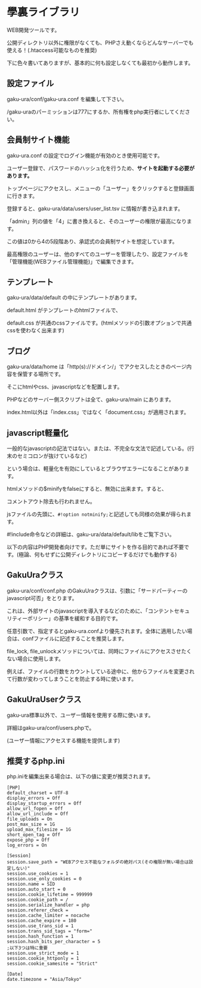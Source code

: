 # 學裏ライブラリ
WEB開発ツールです。

公開ディレクトリ以外に権限がなくても、PHPさえ動くならどんなサーバーでも使える！(.htaccess可能なものを推奨)

下に色々書いてありますが、基本的に何も設定しなくても最初から動作します。

## 設定ファイル
gaku-ura/conf/gaku-ura.conf を編集して下さい。

/gaku-uraのパーミッションは777にするか、所有権をphp実行者にしてください。


## 会員制サイト機能
gaku-ura.conf の設定でログイン機能が有効のとき使用可能です。

ユーザー登録で、パスワードのハッシュ化を行うため、**サイトを起動する必要があります。**

トップページにアクセスし、メニューの「ユーザー」をクリックすると登録画面に行きます。

登録すると、gaku-ura/data/users/user_list.tsv に情報が書き込まれます。

「admin」列の値を「4」に書き換えると、そのユーザーの権限が最高になります。

この値は0から4の5段階あり、承認式の会員制サイトを想定しています。

最高権限のユーザーは、他のすべてのユーザーを管理したり、設定ファイルを「管理機能(WEBファイル管理機能)」で編集できます。


## テンプレート
gaku-ura/data/default の中にテンプレートがあります。

default.html がテンプレートのhtmlファイルで、

default.css が共通のcssファイルです。(htmlメソッドの引数オプションで共通cssを使わなく出来ます)


## ブログ
gaku-ura/data/home は「http(s)://ドメイン/」でアクセスしたときのページ内容を保管する場所です。

そこにhtmlやcss、javascriptなどを配置します。

PHPなどのサーバー側スクリプトは全て、gaku-ura/main にあります。

index.html以外は「index.css」ではなく「document.css」が適用されます。


## javascript軽量化
一般的なjavascriptの記法ではない。または、不完全な文法で記述している。(行末のセミコロンが抜けているなど)

という場合は、軽量化を有効にしているとブラウザエラーになることがあります。

htmlメソッドの$minifyをfalseにすると、無効に出来ます。すると、

コメントアウト除去も行われません。

jsファイルの先頭に、```#!option notminify;```と記述しても同様の効果が得られます。


#!include命令などの詳細は、gaku-ura/data/default/libをご覧下さい。




以下の内容はPHP開発者向けです。ただ単にサイトを作る目的であれば不要です。(極論、何もせずに公開ディレクトリにコピーするだけでも動作する)

## GakuUraクラス
gaku-ura/conf/conf.php のGakuUraクラスは、引数に「サードパーティーのjavascript可否」をとります。

これは、外部サイトのjavascriptを導入するなどのために、「コンテントセキュリティーポリシー」の基準を緩和する目的です。

任意引数で、指定するとgaku-ura.confより優先されます。全体に適用したい場合は、confファイルに記述することを推奨します。


file_lock, file_unlockメソッドについては、同時にファイルにアクセスさせたくない場合に使用します。

例えば、ファイルの行数をカウントしている途中に、他からファイルを変更されて行数が変わってしまうことを防止する時に使います。


## GakuUraUserクラス
gaku-ura標準以外で、ユーザー情報を使用する際に使います。

詳細はgaku-ura/conf/users.phpで。

(ユーザー情報にアクセスする機能を提供します)


## 推奨するphp.ini
php.iniを編集出来る場合は、以下の値に変更が推奨されます。

```
[PHP]
default_charset = UTF-8
display_errors = Off
display_startup_errors = Off
allow_url_fopen = Off
allow_url_include = Off
file_uploads = On
post_max_size = 1G
upload_max_filesize = 1G
short_open_tag = Off
expose_php = Off
log_errors = On

[Session]
session.save_path = "WEBアクセス不能なフォルダの絶対パス(その権限が無い場合は設定しない)"
session.use_cookies = 1
session.use_only_cookies = 0
session.name = SID
session.auto_start = 0
session.cookie_lifetime = 999999
session.cookie_path = /
session.serialize_handler = php
session.referer_check =
session.cache_limiter = nocache
session.cache_expire = 180
session.use_trans_sid = 1
session.trans_sid_tags = "form="
session.hash_function = 1
session.hash_bits_per_character = 5
;以下3つは特に重要
session.use_strict_mode = 1
session.cookie_httponly = 1
session.cookie_samesite = "Strict"

[Date]
date.timezone = "Asia/Tokyo"
```

